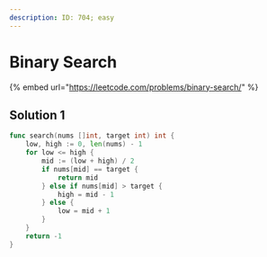 ```yaml
---
description: ID: 704; easy
---
```

# Binary Search

{% embed url="https://leetcode.com/problems/binary-search/" %}

## Solution 1

```go
func search(nums []int, target int) int {
    low, high := 0, len(nums) - 1
    for low <= high {
        mid := (low + high) / 2
        if nums[mid] == target {
            return mid
        } else if nums[mid] > target {
            high = mid - 1
        } else {
            low = mid + 1
        }
    }
    return -1
}
```
